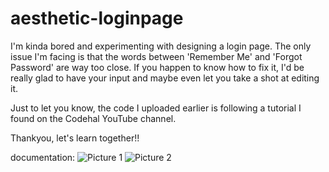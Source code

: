 # aesthetic-loginpage
I'm kinda bored and experimenting with designing a login page. The only issue I'm facing is that the words between 'Remember Me' and 'Forgot Password' are way too close. If you happen to know how to fix it, I'd be really glad to have your input and maybe even let you take a shot at editing it.

Just to let you know, the code I uploaded earlier is following a tutorial I found on the Codehal YouTube channel.

Thankyou, let's learn together!!

documentation:
![Picture 1](https://github.com/cutisn/aesthetic-loginpage/assets/78389150/9967eb5a-591e-4ca2-8ade-e0b38b57201c)
![Picture 2](https://github.com/cutisn/aesthetic-loginpage/assets/78389150/28bb7196-e425-4bec-ba96-919a07ff4a59)
